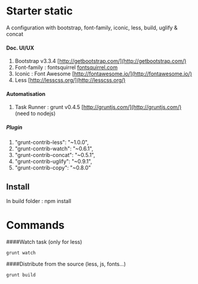 # Starter static 

A configuration with bootstrap, font-family, iconic, less, build, uglify & concat

#### Doc. UI/UX
1. Bootstrap v3.3.4 [http://getbootstrap.com/](http://getbootstrap.com/)
2. Font-family : fontsquirrel [fontsquirrel.com](http://fontsquirrel.com)
3. Iconic : Font Awesome [http://fontawesome.io/](http://fontawesome.io/)
4. Less [http://lesscss.org/](http://lesscss.org/)

#### Automatisation
1. Task Runner : grunt v0.4.5 [http://gruntjs.com/](http://gruntjs.com/) (need to nodejs)
##### Plugin
1. "grunt-contrib-less": "~1.0.0",
2. "grunt-contrib-watch": "~0.6.1",
3. "grunt-contrib-concat": "~0.5.1",
4. "grunt-contrib-uglify": "~0.9.1",
5. "grunt-contrib-copy": "~0.8.0"

## Install
In build folder : npm install

# Commands
####Watch task (only for less)
```
grunt watch
```
####Distribute from the source (less, js, fonts...)
```
grunt build
```